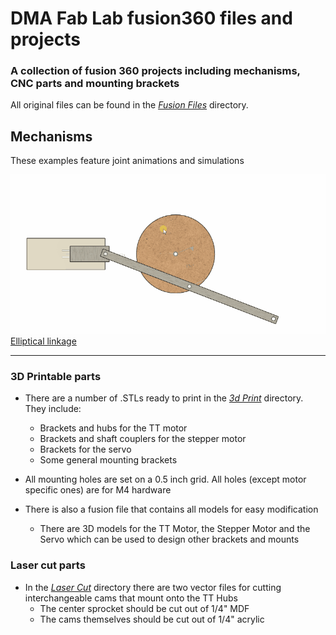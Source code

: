 # DMA Fab Lab fusion360 files and projects 
 ### A collection of fusion 360 projects including mechanisms, CNC parts and mounting brackets

 All original files can be found in the [*Fusion Files*](/Fusion%20Files) directory.

 ## Mechanisms
 These examples feature joint animations and simulations

![Screenshot](/Images/Elliptical.gif)
[Elliptical linkage](/Fusion%20Files/Elliptical%20drive.f3d)

----

### 3D Printable parts

- There are a number of .STLs ready to print in the [*3d Print*](/3D%20Print) directory. They include:
    - Brackets and hubs for the TT motor
    - Brackets  and shaft couplers for the stepper motor
    - Brackets for the servo
    - Some general mounting brackets

- All mounting holes are set on a 0.5 inch grid. All holes (except motor specific ones) are for M4 hardware
- There is also a fusion file that contains all models for easy modification
    - There are 3D models for the TT Motor, the Stepper Motor and the Servo which can be used to design other brackets and mounts

### Laser cut parts

- In the [*Laser Cut*](/Laser%20Cut) directory there are two vector files for cutting interchangeable cams that mount onto the TT Hubs
    - The center sprocket should be cut out of 1/4" MDF
    - The cams themselves should be cut out of 1/4" acrylic
